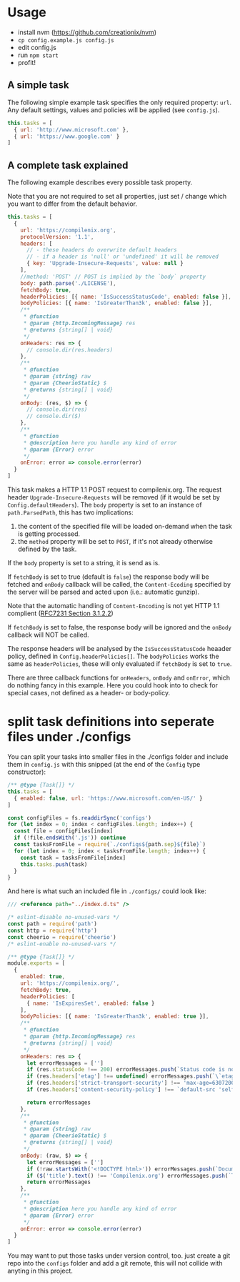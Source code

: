 # Usage
* install nvm (https://github.com/creationix/nvm)
* `cp config.example.js config.js`
* edit config.js
* run `npm start`
* profit!

## A simple task
The following simple example task specifies the only required property: `url`. Any default settings, values and policies will be applied (see `config.js`).

```js
this.tasks = [
  { url: 'http://www.microsoft.com' },
  { url: 'https://www.google.com' }
]
```

## A complete task explained
The following example describes every possible task property.

Note that you are not required to set all properties, just set / change which you want to differ from the default behavior.

```js
this.tasks = [
  {
    url: 'https://compilenix.org',
    protocolVersion: '1.1',
    headers: [
      // - these headers do overwrite default headers
      // - if a header is 'null' or 'undefined' it will be removed
      { key: 'Upgrade-Insecure-Requests', value: null }
    ],
    //method: 'POST' // POST is implied by the `body` property
    body: path.parse('./LICENSE'),
    fetchBody: true,
    headerPolicies: [{ name: 'IsSuccessStatusCode', enabled: false }],
    bodyPolicies: [{ name: 'IsGreaterThan3k', enabled: false }],
    /**
     * @function
     * @param {http.IncomingMessage} res
     * @returns {string[] | void}
     */
    onHeaders: res => {
      // console.dir(res.headers)
    },
    /**
     * @function
     * @param {string} raw
     * @param {CheerioStatic} $
     * @returns {string[] | void}
     */
    onBody: (res, $) => {
      // console.dir(res)
      // console.dir($)
    },
    /**
     * @function
     * @description here you handle any kind of error
     * @param {Error} error
     */
    onError: error => console.error(error)
  }
]
```

This task makes a HTTP 1.1 POST request to compilenix.org. The request header `Upgrade-Insecure-Requests` will be removed (if it would be set by `Config.defaultHeaders`). The `body` property is set to an instance of `path.ParsedPath`, this has two implications:
1) the content of the specified file will be loaded on-demand when the task is getting processed.
2) the `method` property will be set to `POST`, if it's not already otherwise defined by the task.

If the `body` property is set to a string, it is send as is.

If `fetchBody` is set to true (default is `false`) the response body will be fetched and `onBody` callback will be called, the `Content-Ecoding` specified by the server will be parsed and acted upon (i.e.: automatic gunzip).

Note that the automatic handling of `Content-Encoding` is not yet HTTP 1.1 complient ([RFC7231 Section 3.1.2.2](https://tools.ietf.org/html/rfc7231#section-3.1.2.2))

If `fetchBody` is set to false, the response body will be ignored and the `onBody` callback will NOT be called.

The response headers will be analysed by the `IsSuccessStatusCode` heaader policy,  defined in `Config.headerPolicies[]`. The `bodyPolicies` works the same as `headerPolicies`, these will only evaluated if `fetchBody` is set to `true`.

There are three callback functions for `onHeaders`, `onBody` and `onError`, which do nothing fancy in this example. Here you could hook into to check for special cases, not defined as a header- or body-policy.

# split task definitions into seperate files under ./configs
You can split your tasks into smaller files in the ./configs folder and include them in `config.js` with this snipped (at the end of the `Config` type constructor):

```js
/** @type {Task[]} */
this.tasks = [
  { enabled: false, url: 'https://www.microsoft.com/en-US/' }
]

const configFiles = fs.readdirSync('configs')
for (let index = 0; index < configFiles.length; index++) {
  const file = configFiles[index]
  if (!file.endsWith('.js')) continue
  const tasksFromFile = require(`./configs${path.sep}${file}`)
  for (let index = 0; index < tasksFromFile.length; index++) {
    const task = tasksFromFile[index]
    this.tasks.push(task)
  }
}
```

And here is what such an included file in `./configs/` could look like:
```js
/// <reference path="../index.d.ts" />

/* eslint-disable no-unused-vars */
const path = require('path')
const http = require('http')
const cheerio = require('cheerio')
/* eslint-enable no-unused-vars */

/** @type {Task[]} */
module.exports = [
  {
    enabled: true,
    url: 'https://compilenix.org/',
    fetchBody: true,
    headerPolicies: [
      { name: 'IsExpiresSet', enabled: false }
    ],
    bodyPolicies: [{ name: 'IsGreaterThan3k', enabled: true }],
    /**
     * @function
     * @param {http.IncomingMessage} res
     * @returns {string[] | void}
     */
    onHeaders: res => {
      let errorMessages = ['']
      if (res.statusCode !== 200) errorMessages.push(`Status code is not equal to "200", got \`${res.statusCode}\``)
      if (res.headers['etag'] !== undefined) errorMessages.push(`\`etag\` should not be present, but it is and has the value \`${res.headers['etag']}\``)
      if (res.headers['strict-transport-security'] !== 'max-age=63072000; includeSubDomains; preload') errorMessages.push(`\`strict-transport-security\` is not present or is not equal to "max-age=63072000; includeSubDomains; preload", got \`${res.headers['strict-transport-security']}\``)
      if (res.headers['content-security-policy'] !== `default-src 'self' data: 'unsafe-inline' 'unsafe-eval' *.compilenix.org compilenix.org dharma.no-trust.org *.googleapis.com *.gstatic.com *.google.com *.gravatar.com code.jquery.com; frame-ancestors 'self' ; form-action 'self' ; upgrade-insecure-requests; block-all-mixed-content; reflected-xss block; referrer no-referrer;`) errorMessages.push(`\`content-security-policy\` is not set or is not equal to "default-src 'self' data: 'unsafe-inline' 'unsafe-eval' *.compilenix.org compilenix.org dharma.no-trust.org *.googleapis.com *.gstatic.com *.google.com *.gravatar.com code.jquery.com; frame-ancestors 'self' ; form-action 'self' ; upgrade-insecure-requests; block-all-mixed-content; reflected-xss block; referrer no-referrer;", got \`${res.headers['content-security-policy']}\``)

      return errorMessages
    },
    /**
     * @function
     * @param {string} raw
     * @param {CheerioStatic} $
     * @returns {string[] | void}
     */
    onBody: (raw, $) => {
      let errorMessages = ['']
      if (!raw.startsWith('<!DOCTYPE html>')) errorMessages.push(`Document body does not start with "<!DOCTYPE html>", got \`${raw.substr(0, 20).replace(/\n/g, '')}\``)
      if ($('title').text() !== 'Compilenix.org') errorMessages.push(`Title does not match "Compilenix.org", got \`${$('title').text()}\``)
      return errorMessages
    },
    /**
     * @function
     * @description here you handle any kind of error
     * @param {Error} error
     */
    onError: error => console.error(error)
  }
]

```

You may want to put those tasks under version control, too. just create a git repo into the `configs` folder and add a git remote, this will not collide with anyting in this project.
